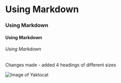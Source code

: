 # Using Markdown
### Using Markdown
#### Using Markdown
###### Using Markdown

Changes made - added 4 headings of different sizes

![Image of Yaktocat](https://octodex.github.com/images/yaktocat.png)
